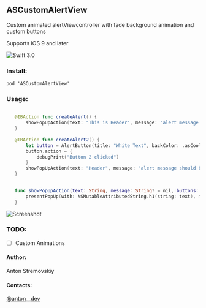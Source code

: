 ## ASCustomAlertView

Custom animated alertViewcontroller with fade background animation and custom buttons

Supports iOS 9 and later

![Swift 3.0](https://img.shields.io/badge/Swift-3.0-green.svg?style=flat)

### Install:

~~~
pod 'ASCustomAlertView'
~~~

### Usage:
 ```swift
 
    @IBAction func createAlert() {
        showPopUpAction(text: "This is Header", message: "alert message should be here", buttons: [AlertButton.okButton])
    }
    
    @IBAction func createAlert2() {
        let button = AlertButton(title: "White Text", backColor: .asCoolBlueTwo, textColor: .asWhite)
        button.action = {
            debugPrint("Button 2 clicked")
        }
        showPopUpAction(text: "Header", message: "alert message should be here", buttons: [button])
    }

    
    func showPopUpAction(text: String, message: String? = nil, buttons: [AlertButton]) {
        presentPopUp(with: NSMutableAttributedString.h1(string: text), message: NSMutableAttributedString.m1(string: message), image: UIImage(named: "placeholder"), buttonsLayout: .horizontal, buttons: buttons)
    }

 ```

 ![Screenshot](https://media.giphy.com/media/l0IyeBxbmtcsKIZmU/giphy.gif)
 
 
 ### TODO:
 
 - [ ] Custom Animations
 

 #### Author:
 Anton Stremovskiy
 
 #### Contacts:
 [@anton__dev](https://twitter.com/anton__dev)
